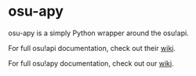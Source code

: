 osu-apy
========

osu-apy is a simply Python wrapper around the osu!api. 

For full osu!api documentation, check out their [wiki](https://github.com/peppy/osu-api/wiki).

For full osu!apy documentation, check out our [wiki](https://github.com/albinohat/osu-apy/wiki).
